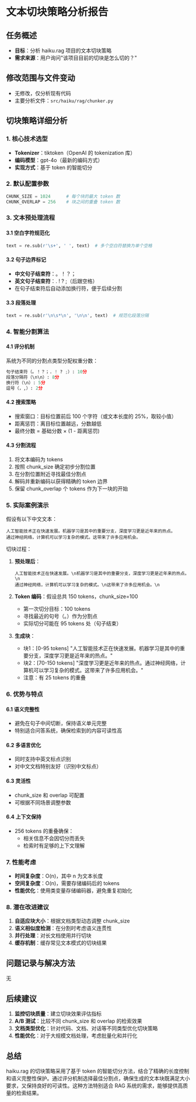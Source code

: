 # 文本切块策略分析报告

## 任务概述
- **目标**：分析 haiku.rag 项目的文本切块策略
- **需求来源**：用户询问"该项目目前的切块是怎么切的？"

## 修改范围与文件变动
- 无修改，仅分析现有代码
- 主要分析文件：`src/haiku/rag/chunker.py`

## 切块策略详细分析

### 1. 核心技术选型
- **Tokenizer**：tiktoken（OpenAI 的 tokenization 库）
- **编码模型**：gpt-4o（最新的编码方式）
- **实现方式**：基于 token 的智能切分

### 2. 默认配置参数
```python
CHUNK_SIZE = 1024      # 每个块的最大 token 数
CHUNK_OVERLAP = 256    # 块之间的重叠 token 数
```

### 3. 文本预处理流程

#### 3.1 空白字符规范化
```python
text = re.sub(r'\s+', ' ', text)  # 多个空白符替换为单个空格
```

#### 3.2 句子边界标记
- **中文句子结束符**：。！？；
- **英文句子结束符**：. ! ? ;（后跟空格）
- 在句子结束符后自动添加换行符，便于后续分割

#### 3.3 段落处理
```python
text = re.sub(r'\n\s*\n', '\n\n', text)  # 规范化段落分隔
```

### 4. 智能分割算法

#### 4.1 评分机制
系统为不同的分割点类型分配权重分数：
```python
句子结束符（。！？；. ! ? ;）: 10分
段落分隔符（\n\n）: 8分
换行符（\n）: 5分
逗号（，,）: 2分
```

#### 4.2 搜索策略
- 搜索窗口：目标位置前后 100 个字符（或文本长度的 25%，取较小值）
- 距离惩罚：离目标位置越远，分数越低
- 最终分数 = 基础分数 × (1 - 距离惩罚)

#### 4.3 分割流程
1. 将文本编码为 tokens
2. 按照 chunk_size 确定初步分割位置
3. 在分割位置附近寻找最佳分割点
4. 解码并重新编码以获得精确的 token 边界
5. 保留 chunk_overlap 个 tokens 作为下一块的开始

### 5. 实际案例演示

假设有以下中文文本：
```
人工智能技术正在快速发展。机器学习是其中的重要分支，深度学习更是近年来的热点。
通过神经网络，计算机可以学习复杂的模式。这带来了许多应用机会。
```

切块过程：
1. **预处理后**：
   ```
   人工智能技术正在快速发展。\n机器学习是其中的重要分支，深度学习更是近年来的热点。\n
   通过神经网络，计算机可以学习复杂的模式。\n这带来了许多应用机会。\n
   ```

2. **Token 编码**：假设总共 150 tokens，chunk_size=100
   - 第一次切分目标：100 tokens
   - 寻找最近的句号（。）作为分割点
   - 实际切分可能在 95 tokens 处（句子结束）

3. **生成块**：
   - 块1：[0-95 tokens] "人工智能技术正在快速发展。机器学习是其中的重要分支，深度学习更是近年来的热点。"
   - 块2：[70-150 tokens] "深度学习更是近年来的热点。通过神经网络，计算机可以学习复杂的模式。这带来了许多应用机会。"
   - 注意：有 25 tokens 的重叠

### 6. 优势与特点

#### 6.1 语义完整性
- 避免在句子中间切断，保持语义单元完整
- 特别适合问答系统，确保检索到的内容可读性高

#### 6.2 多语言优化
- 同时支持中英文标点识别
- 对中文文档特别友好（识别中文标点）

#### 6.3 灵活性
- chunk_size 和 overlap 可配置
- 可根据不同场景调整参数

#### 6.4 上下文保持
- 256 tokens 的重叠确保：
  - 相关信息不会因切分而丢失
  - 检索时有足够的上下文理解

### 7. 性能考虑

- **时间复杂度**：O(n)，其中 n 为文本长度
- **空间复杂度**：O(n)，需要存储编码后的 tokens
- **性能优化**：使用类变量存储编码器，避免重复初始化

### 8. 潜在改进建议

1. **自适应块大小**：根据文档类型动态调整 chunk_size
2. **语义相似度检测**：在分割时考虑语义连贯性
3. **并行处理**：对长文档使用并行切块
4. **缓存机制**：缓存常见文本模式的切块结果

## 问题记录与解决方法
无

## 后续建议

1. **监控切块质量**：建立切块效果评估指标
2. **A/B 测试**：比较不同 chunk_size 和 overlap 的检索效果
3. **文档类型优化**：针对代码、文档、对话等不同类型优化切块策略
4. **性能优化**：对于大规模文档处理，考虑批量化和并行化

## 总结

haiku.rag 的切块策略采用了基于 token 的智能切分方法，结合了精确的长度控制和语义完整性保护。通过评分机制选择最佳分割点，确保生成的文本块既满足大小要求，又保持良好的可读性。这种方法特别适合 RAG 系统的需求，能够提供高质量的检索结果。